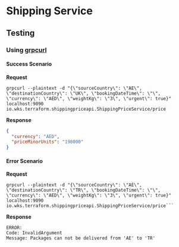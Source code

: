 # Shipping Service

## Testing

### Using [grpcurl](https://github.com/fullstorydev/grpcurl)

#### Success Scenario

**Request**
```
grpcurl --plaintext -d "{\"sourceCountry\": \"AE\", \"destinationCountry\": \"UK\", \"bookingDateTime\": \"\", \"currency\": \"AED\", \"weightKg\": \"3\", \"urgent\": true}" localhost:9090 io.wks.terraform.shippingpriceapi.ShippingPriceService/price
```

**Response**
```json
{
  "currency": "AED",
  "priceMinorUnits": "198000"
}
```

#### Error Scenario

**Request**
```
grpcurl --plaintext -d "{\"sourceCountry\": \"AE\", \"destinationCountry\": \"TR\", \"bookingDateTime\": \"\", \"currency\": \"AED\", \"weightKg\": \"3\", \"urgent\": true}" localhost:9090 io.wks.terraform.shippingpriceapi.ShippingPriceService/price```
```
**Response**

```text
ERROR:
Code: InvalidArgument
Message: Packages can not be delivered from 'AE' to 'TR'
```
